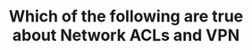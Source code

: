 ---
layout: all-exams
title: "Which of the following are true about Network ACLs and VPN"
blurb: "A network ACL is an optional security layer that compliments Security Groups. Unlike a Security Group with can only allow traffic, an ACL can also deny"
quid: 230
---